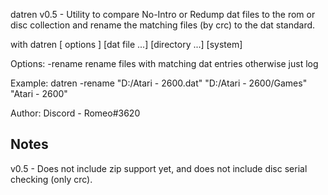 datren v0.5 - Utility to compare No-Intro or Redump dat files to the rom or disc collection
              and rename the matching files (by crc) to the dat standard.

with datren [ options ] [dat file ...] [directory ...] [system]

Options:
  -rename  rename files with matching dat entries otherwise just log

Example:
              datren -rename "D:/Atari - 2600.dat" "D:/Atari - 2600/Games" "Atari - 2600"

Author:
   Discord - Romeo#3620


Notes
--------------------------------------
v0.5 - Does not include zip support yet, and does not include disc serial checking (only crc).
